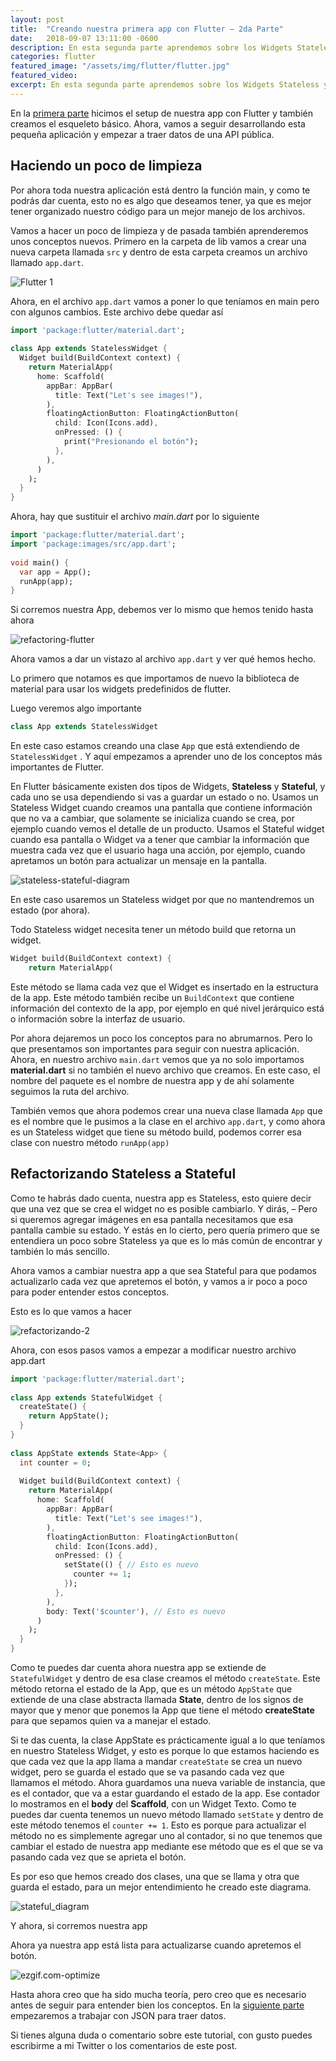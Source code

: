 ```yaml
---
layout: post
title:  "Creando nuestra primera app con Flutter – 2da Parte"
date:   2018-09-07 13:11:00 -0600
description: En esta segunda parte aprendemos sobre los Widgets Stateless y Stateful de Flutter. También acomodamos nuestro código de mejor manera.
categories: flutter
featured_image: "/assets/img/flutter/flutter.jpg"
featured_video:
excerpt: En esta segunda parte aprendemos sobre los Widgets Stateless y Stateful de Flutter. También acomodamos nuestro código de mejor manera.
---
```

En la [primera parte](/creando-nuestra-primera-app-con-flutter-1ra-parte/) hicimos el setup de nuestra app con Flutter y también creamos el esqueleto básico. Ahora, 
vamos a seguir desarrollando esta pequeña aplicación y empezar a traer datos de una API pública.

## Haciendo un poco de limpieza

Por ahora toda nuestra aplicación está dentro la función main, y como te podrás dar cuenta, esto no es algo que deseamos tener, ya que es mejor tener organizado 
nuestro código para un mejor manejo de los archivos.

Vamos a hacer un poco de limpieza y de pasada también aprenderemos unos conceptos nuevos. Primero en la carpeta de lib vamos a crear una nueva carpeta llamada 
`src`  y dentro de esta carpeta creamos un archivo llamado `app.dart`.

![Flutter 1](/assets/img/posts/flutter-app-1.png "Flutter 1")

Ahora, en el archivo `app.dart` vamos a poner lo que teníamos en main pero con algunos cambios. Este archivo debe quedar así

```dart
import 'package:flutter/material.dart';
 
class App extends StatelessWidget {
  Widget build(BuildContext context) {
    return MaterialApp(
      home: Scaffold(
        appBar: AppBar(
          title: Text("Let's see images!"),
        ),
        floatingActionButton: FloatingActionButton(
          child: Icon(Icons.add),
          onPressed: () {
            print("Presionando el botón");
          },
        ),
      )
    );
  }
}
```

Ahora, hay que sustituir el archivo *main.dart* por lo siguiente

```dart
import 'package:flutter/material.dart';
import 'package:images/src/app.dart';
 
void main() {
  var app = App();
  runApp(app);
}
```

Si corremos nuestra App, debemos ver lo mismo que hemos tenido hasta ahora

![refactoring-flutter](/assets/img/posts/refactoring-flutter.png "refactoring-flutter")

Ahora vamos a dar un vistazo al archivo `app.dart` y ver qué hemos hecho.

Lo primero que notamos es que importamos de nuevo la biblioteca de material para usar los widgets predefinidos de flutter.

Luego veremos algo importante

```dart
class App extends StatelessWidget
```

En este caso estamos creando una clase `App` que está extendiendo de `StatelessWidget` . Y aquí empezamos a aprender uno de los conceptos más importantes de Flutter.

En Flutter básicamente existen dos tipos de Widgets, **Stateless** y **Stateful**, y cada uno se usa dependiendo si vas a guardar un estado o no. Usamos un 
Stateless Widget cuando creamos una pantalla que contiene información que no va a cambiar, que solamente se inicializa cuando se crea, por ejemplo cuando vemos el 
detalle de un producto. Usamos el Stateful widget cuando esa pantalla o Widget va a tener que cambiar la información que muestra cada vez que el usuario haga una 
acción, por ejemplo, cuando apretamos un botón para actualizar un mensaje en la pantalla.

![stateless-stateful-diagram](/assets/img/posts/stateless-stateful-diagram.png "stateless-stateful-diagram")

En este caso usaremos un Stateless widget por que no mantendremos un estado (por ahora).

Todo Stateless widget necesita tener un método build que retorna un widget.

```dart
Widget build(BuildContext context) {
    return MaterialApp(
```

Este método se llama cada vez que el Widget es insertado en la estructura de la app. Este método también recibe un `BuildContext` que contiene información del 
contexto de la app, por ejemplo en qué nivel jerárquico está o información sobre la interfaz de usuario.

Por ahora dejaremos un poco los conceptos para no abrumarnos. Pero lo que presentamos son importantes para seguir con nuestra aplicación. Ahora, en nuestro archivo 
`main.dart` vemos que ya no solo importamos **material.dart** si no también el nuevo archivo que creamos. En este caso, el nombre del paquete es el nombre de nuestra app 
y de ahí solamente seguimos la ruta del archivo.

También vemos que ahora podemos crear una nueva clase llamada `App` que es el nombre que le pusimos a la clase en el archivo `app.dart`, y como ahora es un Stateless 
widget que tiene su método build, podemos correr esa clase con nuestro método `runApp(app)`

## Refactorizando Stateless a Stateful

Como te habrás dado cuenta, nuestra app es Stateless, esto quiere decir que una vez que se crea el widget no es posible cambiarlo. Y dirás, – Pero si queremos agregar imágenes en esa pantalla necesitamos que esa pantalla cambie su estado. Y estás en lo cierto, pero quería primero que se entendiera un poco sobre Stateless ya que es lo más común de encontrar y también lo más sencillo.

Ahora vamos a cambiar nuestra app a que sea Stateful para que podamos actualizarlo cada vez que apretemos el botón, y vamos a ir poco a poco para poder entender estos conceptos.

Esto es lo que vamos a hacer

![refactorizando-2](/assets/img/posts/refactorizando-2.png "refactorizando-2")

Ahora, con esos pasos vamos a empezar a modificar nuestro archivo app.dart

```dart
import 'package:flutter/material.dart';
 
class App extends StatefulWidget {
  createState() {
    return AppState();
  }
}
 
class AppState extends State<App> {
  int counter = 0;
 
  Widget build(BuildContext context) {
    return MaterialApp(
      home: Scaffold(
        appBar: AppBar(
          title: Text("Let's see images!"),
        ),
        floatingActionButton: FloatingActionButton(
          child: Icon(Icons.add),
          onPressed: () {
            setState(() { // Esto es nuevo
              counter += 1;             
            });
          },
        ),
        body: Text('$counter'), // Esto es nuevo
      )
    );
  }
}
```

Como te puedes dar cuenta ahora nuestra app se extiende de `StatefulWidget` y dentro de esa clase creamos el método `createState`. Este método retorna el estado de la 
App, que es un método `AppState` que extiende de una clase abstracta llamada **State**, dentro de los signos de mayor que y menor que ponemos la App que tiene el método 
**createState** para que sepamos quien va a manejar el estado.

Si te das cuenta, la clase AppState es prácticamente igual a lo que teníamos en nuestro Stateless Widget, y esto es porque lo que estamos haciendo es que cada vez 
que la app llama a mandar `createState` se crea un nuevo widget, pero se guarda el estado que se va pasando cada vez que llamamos el método. Ahora guardamos una nueva 
variable de instancia, que es el contador, que va a estar guardando el estado de la app. Ese contador lo mostramos en el **body** del **Scaffold**, con un Widget Texto. 
Como te puedes dar cuenta tenemos un nuevo método llamado `setState` y dentro de este método tenemos el `counter += 1`. Esto es porque para actualizar el método no es 
simplemente agregar uno al contador, si no que tenemos que cambiar el estado de nuestra app mediante ese método que es el que se va pasando cada vez que se aprieta 
el botón.

Es por eso que hemos creado dos clases, una que se llama y otra que guarda el estado, para un mejor entendimiento he creado este diagrama.

![stateful_diagram](/assets/img/posts/stateful_diagram.png "stateful_diagram")

Y ahora, si corremos nuestra app

Ahora ya nuestra app está lista para actualizarse cuando apretemos el botón.

![ezgif.com-optimize](/assets/img/posts/ezgif.com-optimize.gif "ezgif.com-optimize")

Hasta ahora creo que ha sido mucha teoría, pero creo que es necesario antes de seguir para entender bien los conceptos. En la [siguiente parte](/creando-nuestra-primera-app-con-flutter-3ra-parte/) empezaremos a trabajar con JSON para traer datos.

Si tienes alguna duda o comentario sobre este tutorial, con gusto puedes escribirme a mi Twitter o los comentarios de este post.